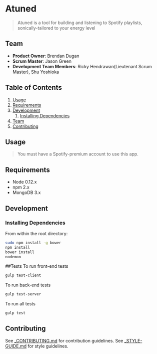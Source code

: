 # Atuned

> Atuned is a tool for building and listening to Spotify playlists, sonically-tailored to your energy level

## Team

  - __Product Owner__: Brendan Dugan
  - __Scrum Master__: Jason Green
  - __Development Team Members__: Ricky Hendrawan(Lieutenant Scrum Master), Shu Yoshioka

## Table of Contents

1. [Usage](#Usage)
1. [Requirements](#requirements)
1. [Development](#development)
    1. [Installing Dependencies](#installing-dependencies)
1. [Team](#team)
1. [Contributing](#contributing)

## Usage

> You must have a Spotify-premium account to use this app.

## Requirements

- Node 0.12.x
- npm 2.x
- MongoDB 3.x

## Development

### Installing Dependencies

From within the root directory:

```sh
sudo npm install -g bower
npm install
bower install
nodemon
```

##Tests
To run front-end tests
```sh
gulp test-client
```
To run back-end tests
```sh
gulp test-server
```
To run all tests
```sh
gulp test
```


## Contributing

See [_CONTRIBUTING.md](_CONTRIBUTING.md) for contribution guidelines.
See [_STYLE-GUIDE.md](_STYLE-GUIDE.md) for style guidelines.
